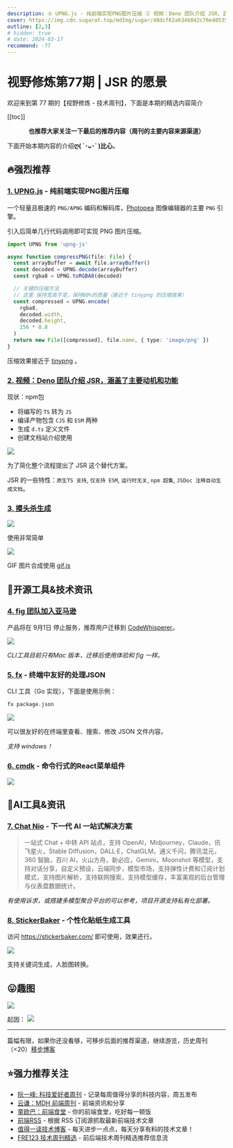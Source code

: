 ```yaml
---
description: ① UPNG.js - 纯前端实现PNG图片压缩 ② 视频：Deno 团队介绍 JSR，涵盖了主要动机和功能 ③ 摸头杀生成 ④ fig 团队加入亚马逊 ⑤ fx - 终端中友好的处理JSON ⑥ cmdk - 命令行式的React菜单组件 ⑦ Chat Nio - 下一代 AI 一站式解决方案 ⑧ StickerBaker - 个性化贴纸生成工具
cover: https://img.cdn.sugarat.top/mdImg/sugar/48dcf62a634b042c76e4053550173f0c
outline: [2,3]
# hidden: true
# date: 2024-03-17
recommend: -77
---
```


# 视野修炼第77期 | JSR 的愿景

欢迎来到第 77 期的【视野修炼 - 技术周刊】，下面是本期的精选内容简介

[[toc]]

<center>

**​也推荐大家关注一下最后的推荐内容（周刊的主要内容来源渠道）**

</center>

下面开始本期内容的介绍**ღ( ´･ᴗ･` )比心**。

## 🔥强烈推荐

### [1. UPNG.js](https://mp.weixin.qq.com/s?__biz=MzA4ODMyMTk5OA%3D%3D&mid=2247485758&idx=1&sn=e260e5e1075a03609288ba3142238deb&chksm=902ab39fa75d3a896c8b1f3e2a479d42be597bb517a8e0e80921dff7063a56f7c1a2943c09d5&token=2137395319&lang=zh_CN#rd) - 纯前端实现PNG图片压缩

一个轻量且极速的 `PNG/APNG` 编码和解码库，[Photopea](https://www.photopea.com/) 图像编辑器的主要 `PNG` 引擎。

引入后简单几行代码调用即可实现 PNG 图片压缩。
```ts
import UPNG from 'upng-js'

async function compressPNG(file: File) {
  const arrayBuffer = await file.arrayBuffer()
  const decoded = UPNG.decode(arrayBuffer)
  const rgba8 = UPNG.toRGBA8(decoded)

  // 关键的压缩方法
  // 这里 保持宽高不变，保持80%的质量（接近于 tinypng 的压缩效果）
  const compressed = UPNG.encode(
    rgba8,
    decoded.width,
    decoded.height,
    256 * 0.8
  )
  return new File([compressed], file.name, { type: 'image/png' })
}
```
压缩效果接近于 [tinypng](https://tinypng.com/) 。

### [2. 视频：Deno 团队介绍 JSR，涵盖了主要动机和功能](https://www.youtube.com/watch?v=gOfOSRertMA)
现状：npm包
* 将编写的 `TS` 转为 `JS`
* 编译产物包含 `CJS` 和 `ESM` 两种
* 生成 `d.ts` 定义文件
* 创建文档站介绍使用

![](https://img.cdn.sugarat.top/mdImg/sugar/48dcf62a634b042c76e4053550173f0c)

为了简化整个流程提出了 JSR 这个替代方案。

JSR 的一些特性：`原生TS 支持`, `仅支持 ESM`, `运行时无关`, `npm 超集`, `JSDoc 注释自动生成文档`。

### [3. 摸头杀生成](https://toolwa.com/petpet/)

![](https://img.cdn.sugarat.top/mdImg/sugar/2f93d6ec2f8098d7a338f22043df7534)

使用非常简单

![](https://img.cdn.sugarat.top/mdImg/sugar/7a24901b271e18566c20be77b9609a93)

GIF 图片合成使用 [gif.js](https://github.com/jnordberg/gif.js)

## 🔧开源工具&技术资讯
### [4. fig 团队加入亚马逊](https://fig.io/)

产品将在 9月1日 停止服务，推荐用户迁移到 [CodeWhisperer](https://aws.amazon.com/cn/codewhisperer/)。

![](https://img.cdn.sugarat.top/mdImg/sugar/635a631c14127003c967e24ea47e6d19)

*CLI工具目前只有Mac 版本，迁移后使用体验和 fig 一样。*

### [5. fx](https://github.com/antonmedv/fx) - 终端中友好的处理JSON
CLI 工具（Go 实现），下面是使用示例：
```sh
fx package.json
```
![](https://img.cdn.sugarat.top/mdImg/sugar/45b0292048de58e25266b5b548b2b0f2)

可以很友好的在终端里查看、搜索、修改 JSON 文件内容。

*支持 windows！*

### [6. cmdk](https://github.com/pacocoursey/cmdk) - 命令行式的React菜单组件

![](https://img.cdn.sugarat.top/mdImg/sugar/765a95d0e9d7a01fcb78822066bb6b40)

## 🤖AI工具&资讯
### [7. Chat Nio](https://github.com/Deeptrain-Community/chatnio) - 下一代 AI 一站式解决方案
>一站式 Chat + 中转 API 站点，支持 OpenAI，Midjourney，Claude，讯飞星火，Stable Diffusion，DALL·E，ChatGLM，通义千问，腾讯混元，360 智脑，百川 AI，火山方舟，新必应，Gemini，Moonshot 等模型，支持对话分享，自定义预设，云端同步，模型市场，支持弹性计费和订阅计划模式，支持图片解析，支持联网搜索，支持模型缓存，丰富美观的后台管理与仪表盘数据统计。

*有使用诉求，或搭建多模型聚合平台的可以参考，项目开源支持私有化部署。*

### [8. StickerBaker](https://mp.weixin.qq.com/s/oqDT3_1hF1I6HGdAjZfeWA) - 个性化贴纸生成工具
访问 https://stickerbaker.com/ 即可使用，效果还行。

![](https://img.cdn.sugarat.top/mdImg/sugar/b5f3dd24f9249cff3940cd3e7550b998)

支持关键词生成，人脸图转换。

## 😛趣图

![](https://img.cdn.sugarat.top/mdImg/sugar/b6f794970ca12c977189a8b1eb08d290)

起因：
![](https://img.cdn.sugarat.top/mdImg/sugar/26d43af11c52cff0dff139f1983d97ee)


---

篇幅有限，如果你还没看够，可移步后面的推荐渠道，继续游览，历史周刊（<20）[移步博客](https://sugarat.top/weekly/index.html)

## ⭐️强力推荐关注

* [阮一峰: 科技爱好者周刊](https://www.ruanyifeng.com/blog/archives.html) - 记录每周值得分享的科技内容，周五发布
* [云谦：MDH 前端周刊](https://sorrycc.com/mdh/) - 前端资讯和分享
* [童欧巴：前端食堂](https://github.com/Geekhyt/weekly) - 你的前端食堂，吃好每一顿饭
* [前端RSS](https://fed.chanceyu.com/) - 根据 RSS 订阅源抓取最新前端技术文章
* [值得一读技术博客](https://daily-blog.chlinlearn.top/) - 每天进步一点点，每天分享有料的技术文章！
* [FRE123 技术周刊精选](https://www.fre123.com/weekly) - 前后端技术周刊精选推荐信息流
